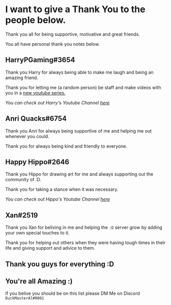 # I want to give a Thank You to the people below.
Thank you all for being supportive, motivative and great friends.

You all have personal thank you notes below.
## HarryPGaming#3654
Thank you Harry for always being able to make me laugh and being an amazing friend. 

Thank you for letting me (a random person) be staff and make videos with you in a [new youtube series.](https://www.youtube.com/playlist?list=PLGuw9W9K1JEn_h9jSYf076FaqKPV13xPc)

*You can check out Harry's Youtube Channel [here](https://www.youtube.com/channel/UCr35D4WaXok9l5r5sLfLHmw)*
## Anri Quacks#6754
Thank you Anri for always being supportive of me and helping me out whenever you could.

Thank you for always being kind and friendly to everyone.
## Happy Hippo#2646
Thank you Hippo for drawing art for me and always supporting out the community of :D.

Thank you for taking a stance when it was necessary.

*You can check out Hippo's Youtube Channel [here](https://www.youtube.com/channel/UCr3o6nnhKR9wpozLm0Opcfw)*
## Xan#2519
Thank you Xan for beliving in me and helping the `:D` server grow by adding your own special touches to it.

Thank you for helping out others when they were having tough times in their life and giving support and advice to them.


## Thank you guys for everything :D
## You're all Amazing :)
If you belive you should be on this list please DM Me on Discord `DuckMasterAl#0001`
